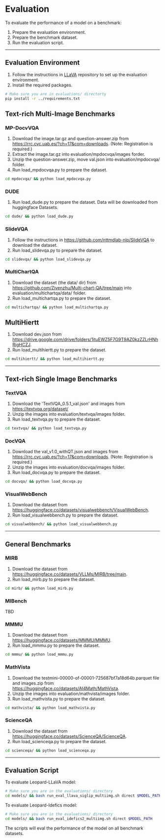 # Evaluation

To evaluate the performance of a model on a benchmark:
1. Prepare the evaluation environment.
2. Prepare the benchmark dataset.
3. Run the evaluation script.

---
## Evaluation Environment
1. Follow the instructions in [LLaVA](https://github.com/haotian-liu/LLaVA) repository to set up the evaluation environment.
2. Install the required packages.
```bash
# Make sure you are in evaluations/ directorty
pip install -r ../requirements.txt
```


## Text-rich Multi-Image Benchmarks

### MP-DocvVQA

1. Download the image.tar.gz and question-answer.zip from https://rrc.cvc.uab.es/?ch=17&com=downloads. (Note: Registration is required.)
2. Extract the image.tar.gz into evaluation/mpdocvqa/images forder.
3. Unzip the question-answer.zip, move val.json into evaluation/mpdocvqa/ folder.
4. Run load_mpdocvqa.py to prepare the dataset.
```bash
cd mpdocvqa/ && python load_mpdocvqa.py
```

### DUDE
1. Run load_dude.py to prepare the dataset. Data will be downloaded from huggingface Datasets.
```bash
cd dude/ && python load_dude.py
```

### SlideVQA
1. Follow the instructions in https://github.com/nttmdlab-nlp/SlideVQA to download the dataset.
2. Run load_slidevqa.py to prepare the dataset.
```bash
cd slidevqa/ && python load_slidevqa.py
```

### MultiChartQA
1. Download the dataset (the data/ dir) from https://github.com/Zivenzhu/Multi-chart-QA/tree/main into evaluation/multichartqa/data/ folder.
2. Run load_multichartqa.py to prepare the dataset. 
```bash
cd multichartqa/ && python load_multichartqa.py
```

## MultiHiertt
1. Download dev.json from https://drive.google.com/drive/folders/1ituEWZ5F7G9T9AZ0kzZZLrHNhRigHCZJ.
2. Run load_multihiertt.py to prepare the dataset. 
```bash
cd multihiertt/ && python load_multihiertt.py
```

---

## Text-rich Single Image Benchmarks

### TextVQA
1. Download the 'TextVQA_0.5.1_val.json' and images from https://textvqa.org/dataset/ 
2. Unzip the images into evaluation/textvqa/images folder.
3. Run load_textvqa.py to prepare the dataset. 
```bash
cd textvqa/ && python load_textvqa.py
```

### DocVQA
1. Download the val_v1.0_withQT.json and images from https://rrc.cvc.uab.es/?ch=17&com=downloads. (Note: Registration is required.)
2. Unzip the images into evaluation/docvqa/images folder.
3. Run load_docvqa.py to prepare the dataset. 
```bash
cd docvqa/ && python load_docvqa.py
```

### VisualWebBench
1. Download the dataset from https://huggingface.co/datasets/visualwebbench/VisualWebBench.
2. Run load_visualwebbench.py to prepare the dataset. 
```bash
cd visualwebbench/ && python load_visualwebbench.py
```

---

## General Benchmarks

### MIRB
1. Download the dataset from https://huggingface.co/datasets/VLLMs/MIRB/tree/main.
2. Run load_mirb.py to prepare the dataset. 
```bash
cd mirb/ && python load_mirb.py
```

### MIBench
TBD

### MMMU
1. Download the dataset from https://huggingface.co/datasets/MMMU/MMMU.
2. Run load_mmmu.py to prepare the dataset. 
```bash
cd mmmu/ && python load_mmmu.py
```

### MathVista
1. Download the testmini-00000-of-00001-725687bf7a18d64b.parquet file and images.zip from https://huggingface.co/datasets/AI4Math/MathVista.
2. Unzip the images into evaluation/mathvista/images folder.
3. Run load_mathvista.py to prepare the dataset. 
```bash
cd mathvista/ && python load_mathvista.py
```

### ScienceQA
1. Download the dataset from https://huggingface.co/datasets/ScienceQA/ScienceQA.
2. Run load_scienceqa.py to prepare the dataset. 
```bash
cd scienceqa/ && python load_scienceqa.py
```

---


## Evaluation Script
To evaluate Leopard-LLaVA model:
```bash
# Make sure you are in the evaluations/ directory
cd models/ && bash run_eval_llava_siglip_multiimg.sh direct $MODEL_PATH
```


To evaluate Leopard-Idefics model:
```bash
# Make sure you are in the evaluations/ directory
cd models/ && bash run_eval_idefics2_multiimg.sh direct $MODEL_PATH
```

The scripts will eval the performance of the model on all benchmark datasets.
